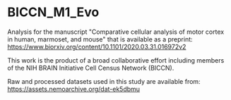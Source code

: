 # BICCN_M1_Evo
Analysis for the manuscript "Comparative cellular analysis of motor cortex in human, marmoset, and mouse" that is available as a preprint: https://www.biorxiv.org/content/10.1101/2020.03.31.016972v2

This work is the product of a broad collaborative effort including members of the NIH BRAIN Initiative Cell Census Network (BICCN).

Raw and processed datasets used in this study are available from: https://assets.nemoarchive.org/dat-ek5dbmu
